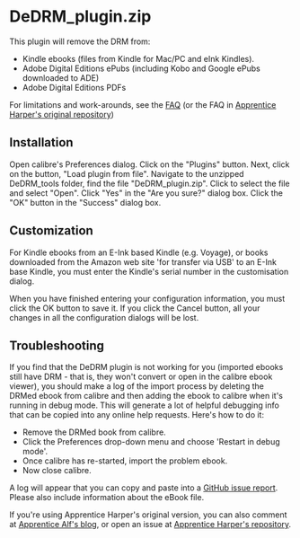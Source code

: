 DeDRM_plugin.zip
================

This plugin will remove the DRM from:

- Kindle ebooks (files from Kindle for Mac/PC and eInk Kindles).
- Adobe Digital Editions ePubs (including Kobo and Google ePubs downloaded to ADE)
- Adobe Digital Editions PDFs

For limitations and work-arounds, see the [FAQ](https://github.com/noDRM/DeDRM_tools/blob/master/FAQs.md) (or the FAQ in [Apprentice Harper's original repository](https://github.com/apprenticeharper/DeDRM_tools/blob/master/FAQs.md))

Installation
------------
Open calibre's Preferences dialog.  Click on the "Plugins" button.  Next, click on the button, "Load plugin from file".  Navigate to the unzipped DeDRM_tools folder, find the file "DeDRM_plugin.zip".  Click to select the file and select "Open".  Click "Yes" in the "Are you sure?" dialog box. Click the "OK" button in the "Success" dialog box.


Customization
-------------
For Kindle ebooks from an E-Ink based Kindle (e.g. Voyage), or books downloaded from the Amazon web site 'for transfer via USB' to an E-Ink base Kindle, you must enter the Kindle's serial number in the customisation dialog.

When you have finished entering your configuration information, you must click the OK button to save it. If you click the Cancel button, all your changes in all the configuration dialogs will be lost.


Troubleshooting
---------------
If you find that the DeDRM plugin is not working for you (imported ebooks still have DRM - that is, they won't convert or open in the calibre ebook viewer), you should make a log of the import process by deleting the DRMed ebook from calibre and then adding the ebook to calibre when it's running in debug mode. This will generate a lot of helpful debugging info that can be copied into any online help requests. Here's how to do it:

- Remove the DRMed book from calibre.
- Click the Preferences drop-down menu and choose 'Restart in debug mode'.
- Once calibre has re-started, import the problem ebook.
- Now close calibre.

A log will appear that you can copy and paste into a [GitHub issue report](https://github.com/noDRM/DeDRM_tools/issues). Please also include information about the eBook file.

If you're using Apprentice Harper's original version, you can also comment at [Apprentice Alf's blog](http://apprenticealf.wordpress.com/), or open an issue at [Apprentice Harper's repository](https://github.com/apprenticeharper/DeDRM_tools/issues).
